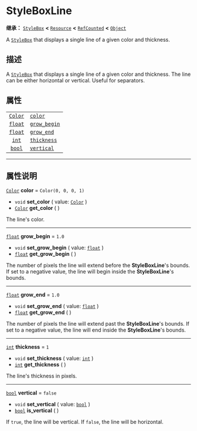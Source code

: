 <!-- ⚠ 请勿编辑本文件 ⚠ -->
<!-- 本文档使用脚本从 WeDot 引擎源码仓库生成。 -->
<!-- 生成脚本：https://github.com/WeDot-Engine/WeDot/tree/4.3/doc/tools/make_md.py； -->
<!-- 原文件：https://github.com/WeDot-Engine/WeDot/tree/4.3/doc/classes/StyleBoxLine.xml。 -->

<div id="_class_styleboxline"></div>

# StyleBoxLine

**继承：** [`StyleBox`](class_stylebox.md) **<** [`Resource`](class_resource.md) **<** [`RefCounted`](class_refcounted.md) **<** [`Object`](class_object.md)

A [`StyleBox`](class_stylebox.md) that displays a single line of a given color and thickness.

## 描述

A [`StyleBox`](class_stylebox.md) that displays a single line of a given color and thickness. The line can be either horizontal or vertical. Useful for separators.

## 属性

|||
|:-:|:--|
| [`Color`](class_color.md) | [`color`](#class_styleboxline_property_color)           | ``Color(0, 0, 0, 1)`` |
| [`float`](class_float.md) | [`grow_begin`](#class_styleboxline_property_grow_begin) | ``1.0``               |
| [`float`](class_float.md) | [`grow_end`](#class_styleboxline_property_grow_end)     | ``1.0``               |
| [`int`](class_int.md)     | [`thickness`](#class_styleboxline_property_thickness)   | ``1``                 |
| [`bool`](class_bool.md)   | [`vertical`](#class_styleboxline_property_vertical)     | ``false``             |

<!-- rst-class:: classref-section-separator -->

---

## 属性说明

<div id="_class_styleboxline_property_color"></div>

[`Color`](class_color.md) **color** = ``Color(0, 0, 0, 1)`` <div id="class_styleboxline_property_color"></div>

- `void` **set_color** ( value: [`Color`](class_color.md) )
- [`Color`](class_color.md) **get_color** ( )

The line's color.

<!-- rst-class:: classref-item-separator -->

---

<div id="_class_styleboxline_property_grow_begin"></div>

[`float`](class_float.md) **grow_begin** = ``1.0`` <div id="class_styleboxline_property_grow_begin"></div>

- `void` **set_grow_begin** ( value: [`float`](class_float.md) )
- [`float`](class_float.md) **get_grow_begin** ( )

The number of pixels the line will extend before the **StyleBoxLine**'s bounds. If set to a negative value, the line will begin inside the **StyleBoxLine**'s bounds.

<!-- rst-class:: classref-item-separator -->

---

<div id="_class_styleboxline_property_grow_end"></div>

[`float`](class_float.md) **grow_end** = ``1.0`` <div id="class_styleboxline_property_grow_end"></div>

- `void` **set_grow_end** ( value: [`float`](class_float.md) )
- [`float`](class_float.md) **get_grow_end** ( )

The number of pixels the line will extend past the **StyleBoxLine**'s bounds. If set to a negative value, the line will end inside the **StyleBoxLine**'s bounds.

<!-- rst-class:: classref-item-separator -->

---

<div id="_class_styleboxline_property_thickness"></div>

[`int`](class_int.md) **thickness** = ``1`` <div id="class_styleboxline_property_thickness"></div>

- `void` **set_thickness** ( value: [`int`](class_int.md) )
- [`int`](class_int.md) **get_thickness** ( )

The line's thickness in pixels.

<!-- rst-class:: classref-item-separator -->

---

<div id="_class_styleboxline_property_vertical"></div>

[`bool`](class_bool.md) **vertical** = ``false`` <div id="class_styleboxline_property_vertical"></div>

- `void` **set_vertical** ( value: [`bool`](class_bool.md) )
- [`bool`](class_bool.md) **is_vertical** ( )

If `true`, the line will be vertical. If `false`, the line will be horizontal.

[^virtual]: 本方法通常需要用户覆盖才能生效。
[^const]: 本方法无副作用，不会修改该实例的任何成员变量。
[^vararg]: 本方法除了能接受在此处描述的参数外，还能够继续接受任意数量的参数。
[^constructor]: 本方法用于构造某个类型。
[^static]: 调用本方法无需实例，可直接使用类名进行调用。
[^operator]: 本方法描述的是使用本类型作为左操作数的有效运算符。
[^bitfield]: 这个值是由下列位标志构成位掩码的整数。
[^void]: 无返回值。
